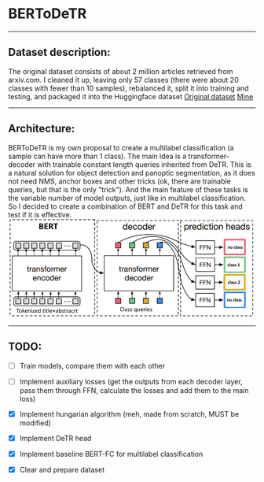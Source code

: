 # BERToDeTR
____
## Dataset description:
The original dataset consists of about 2 million articles retrieved from arxiv.com. I cleaned it up, leaving only 57 classes (there were about 20 classes with fewer than 10 samples), rebalanced it, split it into training and testing, and packaged it into the Huggingface dataset
[Original dataset](https://www.kaggle.com/datasets/Cornell-University/arxiv)
[Mine](https://www.kaggle.com/datasets/ushakovnikitamipt/arxiv-multilable-classification)
____
## Architecture:
BERToDeTR is my own proposal to create a multilabel classification (a sample can have more than 1 class). The main idea is a transformer-decoder with trainable constant length queries inherited from DeTR. This is a natural solution for object detection and panoptic segmentation, as it does not need NMS, anchor boxes and other tricks (ok, there are trainable queries, but that is the only "trick"). And the main feature of these tasks is the variable number of model outputs, just like in multilabel classification. So I decided to create a combination of BERT and DeTR for this task and test if it is effective.
![BERToDeTR architecture](https://github.com/AnihilatorGun/NN_studying/blob/master/BERToDeTR/BERToDeTR_architecture.jpg)
____
## TODO:
- [ ] Train models, compare them with each other
- [ ] Implement auxiliary losses (get the outputs from each decoder layer, pass them through FFN, calculate the losses and add them to the main loss)
- [x] Implement hungarian algorithm (meh, made from scratch, MUST be modified)
- [x] Implement DeTR head
- [x] Implement baseline BERT-FC for multilabel classification
- [x] Clear and prepare dataset

